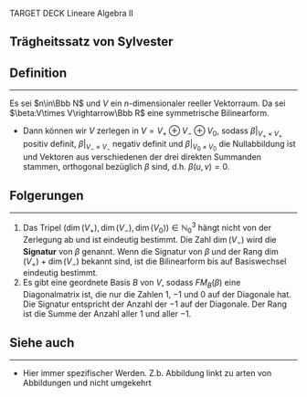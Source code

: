 
TARGET DECK
Lineare Algebra II

Trägheitssatz von Sylvester
--
## Definition
***
Es sei $n\in\Bbb N$ und $V$ ein $n$-dimensionaler reeller Vektorraum. Da sei $\beta:V\times V\rightarrow\Bbb R$ eine symmetrische Bilinearform.
- Dann können wir $V$ zerlegen in $V=V_+\oplus V_-\oplus V_0$,
  sodass $\beta|_{V_+\times V_+}$ positiv definit, $\beta|_{V_-\times V_-}$ negativ definit und $\beta|_{V_0\times V_0}$ die Nullabbildung ist und Vektoren aus verschiedenen der drei direkten Summanden stammen, orthogonal bezüglich $\beta$ sind, d.h. $\beta(u,v)=0$.
## Folgerungen
***
1. Das Tripel $(\dim(V_+), \dim(V_-), \dim(V_0)) \in \mathbb{N}_0^3$ hängt nicht von der Zerlegung ab und ist eindeutig bestimmt. Die Zahl $\dim(V_-)$ wird die **Signatur** von $\beta$ genannt. Wenn die Signatur von $\beta$ und der Rang $\dim(V_+) + \dim(V_-)$ bekannt sind, ist die Bilinearform bis auf Basiswechsel eindeutig bestimmt.
2. Es gibt eine geordnete Basis $B$ von $V$, sodass $FM_{B}(\beta)$ eine Diagonalmatrix ist, die nur die Zahlen $1$, $-1$ und $0$ auf der Diagonale hat. Die Signatur entspricht der Anzahl der $-1$ auf der Diagonale. Der Rang ist die Summe der Anzahl aller $1$ und aller $-1$.
## Siehe auch
***
* Hier immer spezifischer Werden. Z.b. Abbildung linkt zu arten von Abbildungen und nicht umgekehrt